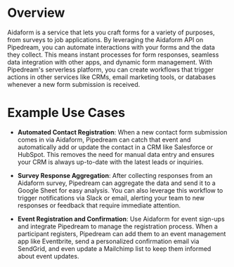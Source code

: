 # Overview

Aidaform is a service that lets you craft forms for a variety of purposes, from surveys to job applications. By leveraging the Aidaform API on Pipedream, you can automate interactions with your forms and the data they collect. This means instant processes for form responses, seamless data integration with other apps, and dynamic form management. With Pipedream's serverless platform, you can create workflows that trigger actions in other services like CRMs, email marketing tools, or databases whenever a new form submission is received.

# Example Use Cases

- **Automated Contact Registration**: When a new contact form submission comes in via Aidaform, Pipedream can catch that event and automatically add or update the contact in a CRM like Salesforce or HubSpot. This removes the need for manual data entry and ensures your CRM is always up-to-date with the latest leads or inquiries.

- **Survey Response Aggregation**: After collecting responses from an Aidaform survey, Pipedream can aggregate the data and send it to a Google Sheet for easy analysis. You can also leverage this workflow to trigger notifications via Slack or email, alerting your team to new responses or feedback that require immediate attention.

- **Event Registration and Confirmation**: Use Aidaform for event sign-ups and integrate Pipedream to manage the registration process. When a participant registers, Pipedream can add them to an event management app like Eventbrite, send a personalized confirmation email via SendGrid, and even update a Mailchimp list to keep them informed about event updates.
